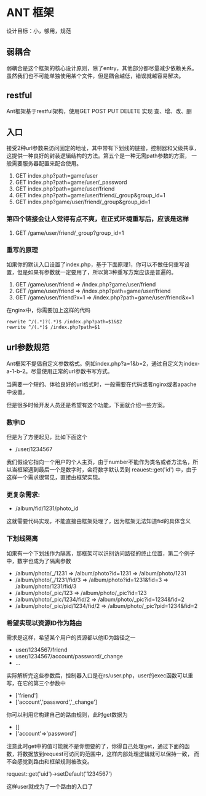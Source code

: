 # ANT 框架
设计目标：小，够用，规范

## 弱耦合
弱耦合是这个框架的核心设计原则，除了entry，其他部分都尽量减少依赖关系。虽然我们也不可能单独使用某个文件，但是耦合越低，错误就越容易解决。

## restful
Ant框架基于restful架构，使用GET POST PUT DELETE 实现 查、增、改、删

## 入口
接受2种url参数来访问固定的地址，其中带有下划线的链接，控制器和父级共享，这提供一种良好的封装逻辑结构的方法。第五个是一种无需path参数的方案，
一般需要服务器配置来配合使用。

1. GET index.php?path=game/user
2. GET index.php?path=game/user/_password
3. GET index.php?path=game/user/friend
4. GET index.php?path=game/user/friend/_group&group_id=1
5. GET index.php?game/user/friend/_group&group_id=1

### 第四个链接会让人觉得有点不爽，在正式环境重写后，应该是这样
1. GET /game/user/friend/_group?group_id=1

### 重写的原理
如果你的默认入口设置了index.php，基于下面原理1，你可以不做任何重写设置，但是如果有参数就一定要用了，所以第3种重写方案应该是普遍的。

1. GET /game/user/friend => /index.php?game/user/friend
2. GET /game/user/friend => /index.php?path=game/user/friend
3. GET /game/user/friend?x=1 => /index.php?path=game/user/friend&x=1

在nginx中，你需要加上这样的代码
```
rewrite ^/(.*)?(.*)$ /index.php?path=$1&$2
rewrite ^/(.*)$ /index.php?path=$1
```
## url参数规范
Ant框架不提倡自定义参数格式。例如index.php?a=1&b=2，通过自定义为index-a-1-b-2。尽量使用正常的url参数书写方式。

当需要一个短的、体验良好的url格式时，一般需要在代码或者nginx或者apache中设置。

但是很多时候开发人员还是希望有这个功能，下面就介绍一些方案。

### 数字ID
但是为了方便起见，比如下面这个

* /user/1234567

我们假设它指向一个用户的个人主页，由于number不能作为类名或者方法名，所以当框架遇到最后一个是数字时，会将数字默认丢到
reauest::get('id') 中，由于这样一个需求很常见，直接由框架实现。

### 更复杂需求:

* /album/fid/1231/photo_id

这就需要代码实现，不能直接由框架处理了，因为框架无法知道fid的具体含义

### 下划线隔离
如果有一个下划线作为隔离，那框架可以识别访问路径的终止位置，第二个例子中，数字也成为了隔离参数

* /album/photo/_/1231 =>  /album/photo?id=1231 => /album/photo/1231
* /album/photo/_/1231/fid/3 =>  /album/photo?id=1231&fid=3 => /album/photo/1231/fid/3
* /album/photo/_pic/123 => /album/photo/_pic?id=123
* /album/photo/_pic/1234/fid/2 => /album/photo/_pic?id=1234&fid=2
* /album/photo/_pic/pid/1234/fid/2 => /album/photo/_pic?pid=1234&fid=2

### 希望实现以资源ID作为路由
需求是这样，希望某个用户的资源都以他ID为路径之一
* user/1234567/friend
* user/1234567/account/password/_change
* ...

实际解析完这些参数后，控制器入口是在rs/user.php，user的exec函数可以重写，在它的第三个参数中

* ['friend']
* ['account','password','_change']

你可以利用它构建自己的路由规则，此时get数据为

* []
* ['account'=>'password']

注意此时get中的值可能就不是你想要的了，你得自己处理get，通过下面的函数，将数据放到request可访问的范围中，这样内部处理逻辑就可以保持一致，
而不会感觉到路由和框架规则被改变。

request::get('uid')->setDefault('1234567')

这样user就成为了一个路由的入口了